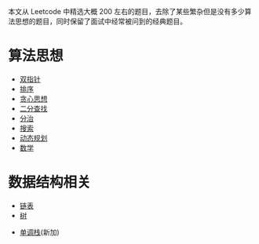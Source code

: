 本文从 Leetcode 中精选大概 200 左右的题目，去除了某些繁杂但是没有多少算法思想的题目，同时保留了面试中经常被问到的经典题目。

# 算法思想

- [双指针](双指针.md)
- [排序](排序.md)
- [贪心思想](贪心思想.md)
- [二分查找](二分查找.md)
- [分治](分治.md)
- [搜索](搜索.md)
- [动态规划](动态规划.md)
- [数学](数学.md)

# 数据结构相关

- [链表](链表.md)
- [树](树.md)

* [单调栈](单调栈.md)(新加)